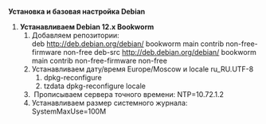 **Установка и базовая настройка Debian**

1.  **Устанавливаем Debian 12.x Bookworm**
    1.  Добавляем репозитории:  
        deb http://deb.debian.org/debian/ bookworm main contrib non-free-firmware non-free deb-src http://deb.debian.org/debian/ bookworm main contrib non-free-firmware non-free
    2.  Устанавливаем дату/время Europe/Moscow и locale ru_RU.UTF-8
        1.  dpkg-reconfigure
        2.  tzdata dpkg-reconfigure locale
    3.   Прописываем сервера точного времени: NTP=10.72.1.2
    4.  Устанавливаем размер системного журнала: SystemMaxUse=100M